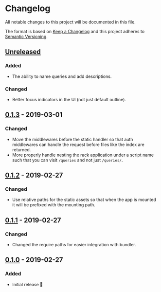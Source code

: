 # Changelog

All notable changes to this project will be documented in this file.

The format is based on [Keep a Changelog](http://keepachangelog.com/en/1.0.0/) and this project adheres to [Semantic Versioning](http://semver.org/spec/v2.0.0.html).

## [Unreleased]
### Added
- The ability to name queries and add descriptions.

### Changed
- Better focus indicators in the UI (not just default outline).

## [0.1.3] - 2019-03-01
### Changed
- Move the middlewares before the static handler so that auth middlewares can handle the request before files like the index are returned.
- More properly handle nesting the rack application under a script name such that you can visit `/queries` and not just `/queries/`.

## [0.1.2] - 2019-02-27
### Changed
- Use relative paths for the static assets so that when the app is mounted it will be prefixed with the mounting path.

## [0.1.1] - 2019-02-27
### Changed
- Changed the require paths for easier integration with bundler.

## [0.1.0] - 2019-02-27
### Added
- Initial release 🎉

[Unreleased]: https://github.com/CultureHQ/rack-queries/compare/v0.1.3...HEAD
[0.1.3]: https://github.com/CultureHQ/rack-queries/compare/v0.1.2...v0.1.3
[0.1.2]: https://github.com/CultureHQ/rack-queries/compare/v0.1.1...v0.1.2
[0.1.1]: https://github.com/CultureHQ/rack-queries/compare/v0.1.0...v0.1.1
[0.1.0]: https://github.com/CultureHQ/rack-queries/compare/f4f0b2...v0.1.0

